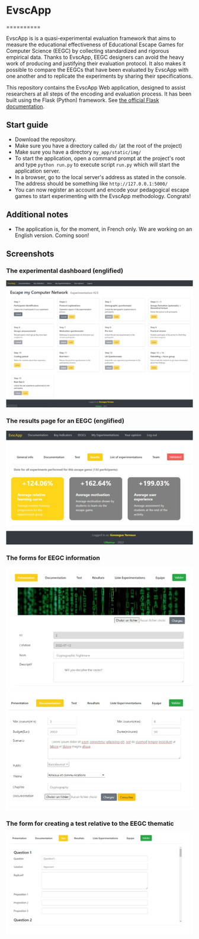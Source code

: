 # EvscApp
==========

EvscApp is is a quasi-experimental evaluation framework that aims to measure the educational effectiveness of Educational Escape Games for Computer Science (EEGC) by collecting standardized and rigorous empirical data.
Thanks to EvscApp, EEGC designers can avoid the heavy work of producing and justifying their evaluation protocol. It also makes it possible to compare the EEGCs that have been evaluated by EvscApp with one another and to replicate the experiments by sharing their specifications. 

This repository contains the EvscApp Web application, designed to assist researchers at all steps of the encoding and evaluation process. It has been built using the Flask (Python) framework. See [the official Flask documentation](https://flask.palletsprojects.com/en/2.1.x/).

## Start guide
* Download the repository.
* Make sure you have a directory called `db/` (at the root of the project)
* Make sure you have a directory `my_app/static/img/`
* To start the application, open a command prompt at the project's root and type `python run.py` to execute script `run.py` which will start the application server.
* In a browser, go to the local server's address as stated in the console. The address should be something like `http://127.0.0.1:5000/`
* You can now register an account and encode your pedagogical escape games to start experimenting with the EvscApp methodology. Congrats! 

## Additional notes
* The application is, for the moment, in French only. We are working on an English version. Coming soon!

## Screenshots
### The experimental dashboard (englified)
![The experimental dashboard](screenshots/dashboard.jpg "The experimental dashboard")

### The results page for an EEGC (englified)
![The results page for an EEGC](screenshots/results.jpg "The results page for an EEGC")

### The forms for EEGC information
![Form : presentation of the EEGC](screenshots/presentation.jpg "Form : presentation of the EEGC")
![Form : documentation of the EEGC](screenshots/documentation.jpg "Form : documentation of the EEGC")

### The form for creating a test relative to the EEGC thematic
![Form : creation of a test](screenshots/test.jpg "Form : creation of a test")




